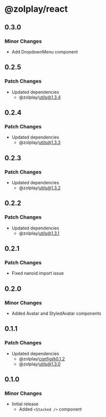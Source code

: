 # @zolplay/react

## 0.3.0

### Minor Changes

- Add DropdownMenu component

## 0.2.5

### Patch Changes

- Updated dependencies
  - @zolplay/utils@1.3.4

## 0.2.4

### Patch Changes

- Updated dependencies
  - @zolplay/utils@1.3.3

## 0.2.3

### Patch Changes

- Updated dependencies
  - @zolplay/utils@1.3.2

## 0.2.2

### Patch Changes

- Updated dependencies
  - @zolplay/utils@1.3.1

## 0.2.1

### Patch Changes

- Fixed nanoid import issue

## 0.2.0

### Minor Changes

- Added Avatar and StyledAvatar components

## 0.1.1

### Patch Changes

- Updated dependencies
  - @zolplay/config@0.1.2
  - @zolplay/utils@1.3.0

## 0.1.0

### Minor Changes

- Initial release
  - Added `<Stacked />` component
